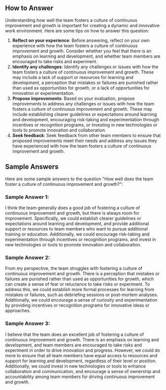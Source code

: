 

How to Answer
-------------

Understanding how well the team fosters a culture of continuous improvement and growth is important for creating a dynamic and innovative work environment. Here are some tips on how to answer this question:

1. **Reflect on your experience**: Before answering, reflect on your own experience with how the team fosters a culture of continuous improvement and growth. Consider whether you feel that there is an emphasis on learning and development, and whether team members are encouraged to take risks and experiment.
2. **Identify any challenges**: Identify any challenges or issues with how the team fosters a culture of continuous improvement and growth. These may include a lack of support or resources for learning and development, a perception that mistakes or failures are punished rather than used as opportunities for growth, or a lack of opportunities for innovation or experimentation.
3. **Propose improvements**: Based on your evaluation, propose improvements to address any challenges or issues with how the team fosters a culture of continuous improvement and growth. These may include establishing clearer guidelines or expectations around learning and development, encouraging risk-taking and experimentation through incentives or recognition programs, or investing in new technologies or tools to promote innovation and collaboration.
4. **Seek feedback**: Seek feedback from other team members to ensure that proposed improvements meet their needs and address any issues they have experienced with how the team fosters a culture of continuous improvement and growth.

Sample Answers
--------------

Here are some sample answers to the question "How well does the team foster a culture of continuous improvement and growth?":

### Sample Answer 1:

I think the team generally does a good job of fostering a culture of continuous improvement and growth, but there is always room for improvement. Specifically, we could establish clearer guidelines or expectations around learning and development, and provide additional support or resources to team members who want to pursue additional training or education. Additionally, we could encourage risk-taking and experimentation through incentives or recognition programs, and invest in new technologies or tools to promote innovation and collaboration.

### Sample Answer 2:

From my perspective, the team struggles with fostering a culture of continuous improvement and growth. There is a perception that mistakes or failures are punished rather than used as opportunities for growth, which can create a sense of fear or reluctance to take risks or experiment. To address this, we could establish more formal processes for learning from mistakes or failures, such as debriefing sessions or post-mortem analyses. Additionally, we could encourage a sense of curiosity and experimentation by providing incentives or recognition programs for innovative ideas or approaches.

### Sample Answer 3:

I believe that the team does an excellent job of fostering a culture of continuous improvement and growth. There is an emphasis on learning and development, and team members are encouraged to take risks and experiment in order to drive innovation and progress. However, we could do more to ensure that all team members have equal access to resources and support for learning and development, regardless of their level or position. Additionally, we could invest in new technologies or tools to enhance collaboration and communication, and encourage a sense of ownership and accountability among team members for driving continuous improvement and growth.
